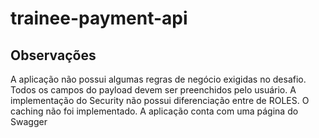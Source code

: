 # trainee-payment-api

## Observações
A aplicação não possui algumas regras de negócio exigidas no desafio. Todos os campos do payload devem ser preenchidos pelo usuário. A implementação do Security não possui diferenciação entre de ROLES. O caching não foi implementado. A aplicação conta com uma página do Swagger

